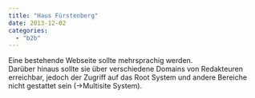 ```yaml
---
title: "Haus Fürstenberg"
date: 2013-12-02
categories: 
  - "b2b"
---
```


Eine bestehende Webseite sollte mehrsprachig werden.  
Darüber hinaus sollte sie über verschiedene Domains von Redakteuren erreichbar, jedoch der Zugriff auf das Root System und andere Bereiche nicht gestattet sein (->Multisite System).
